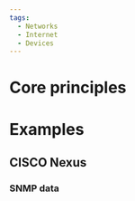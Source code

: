 ```yaml
---
tags:
  - Networks
  - Internet
  - Devices
---
```

# Core principles

# Examples
## CISCO Nexus
### SNMP data

